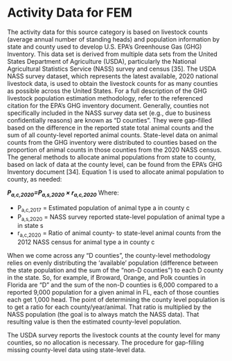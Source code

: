 # Activity Data for FEM

The activity data for this source category is based on livestock counts (average annual number of standing heads) and population information by state and county used to develop U.S. EPA’s Greenhouse Gas (GHG) Inventory. This data set is derived from multiple data sets from the United States Department of Agriculture (USDA), particularly the National Agricultural Statistics Service (NASS) survey and census [35]. The USDA NASS survey dataset, which represents the latest available, 2020 national livestock data, is used to obtain the livestock counts for as many counties as possible across the United States.  For a full description of the GHG livestock population estimation methodology, refer to the referenced citation for the EPA’s GHG inventory document.
Generally, counties not specifically included in the NASS survey data set (e.g., due to business confidentially reasons) are known as “D counties”. They were gap-filled based on the difference in the reported state total animal counts and the sum of all county-level reported animal counts. State-level data on animal counts from the GHG inventory were distributed to counties based on the proportion of animal counts in those counties from the 2020 NASS census. The general methods to allocate animal populations from state to county, based on lack of data at the county level, can be found from the EPA’s  GHG Inventory document [34]. Equation 1 is used to allocate animal population to county, as needed:

***P<sub>a,c,2020</sub>=P<sub>a,s,2020</sub> × r<sub>a,c,2020</sub>***
Where:
  - P<sub>a,c,2017</sub>	=	Estimated population of animal type a in county c
  - P<sub>a,s,2020</sub>	=	NASS survey reported state-level population of animal type a in state s
  - r<sub>a,c,2020</sub>	=	Ratio of animal county- to state-level animal counts from the 2012 NASS census for animal type a in county c

When we come across any “D counties”, the county-level methodology relies on evenly distributing the ‘available’ population (difference between the state population and the sum of the “non-D counties”) to each D county in the state. So, for example, if Broward, Orange, and Polk counties in Florida are “D” and the sum of the non-D counties is 6,000 compared to a reported 9,000 population for a given animal in FL, each of those counties each get 1,000 head. The point of determining the county level population is to get a ratio for each county/year/animal. That ratio is multiplied by the NASS population (the goal is to always match the NASS data). That resulting value is then the estimated county-level population.

The USDA survey reports the livestock counts at the county level for many counties, so no allocation is necessary. The procedure for gap-filling missing county-level data using state-level data.
